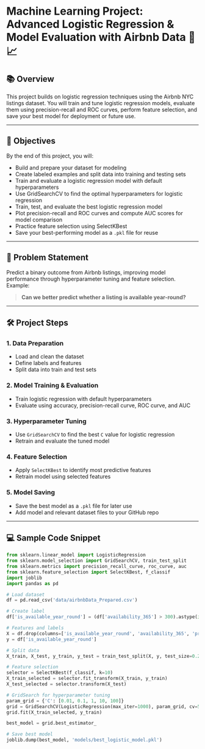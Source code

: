 # Machine Learning Project: Advanced Logistic Regression & Model Evaluation with Airbnb Data 🏡📈

## 📚 Overview  
This project builds on logistic regression techniques using the Airbnb NYC listings dataset. You will train and tune logistic regression models, evaluate them using precision-recall and ROC curves, perform feature selection, and save your best model for deployment or future use.

---

## 🎯 Objectives  
By the end of this project, you will:

- Build and prepare your dataset for modeling  
- Create labeled examples and split data into training and testing sets  
- Train and evaluate a logistic regression model with default hyperparameters  
- Use GridSearchCV to find the optimal hyperparameters for logistic regression  
- Train, test, and evaluate the best logistic regression model  
- Plot precision-recall and ROC curves and compute AUC scores for model comparison  
- Practice feature selection using SelectKBest  
- Save your best-performing model as a `.pkl` file for reuse  

---

## 🧠 Problem Statement  
Predict a binary outcome from Airbnb listings, improving model performance through hyperparameter tuning and feature selection. Example:  
> **Can we better predict whether a listing is available year-round?**

---

## 🛠️ Project Steps  

### 1. Data Preparation  
- Load and clean the dataset  
- Define labels and features  
- Split data into train and test sets  

### 2. Model Training & Evaluation  
- Train logistic regression with default hyperparameters  
- Evaluate using accuracy, precision-recall curve, ROC curve, and AUC  

### 3. Hyperparameter Tuning  
- Use `GridSearchCV` to find the best `C` value for logistic regression  
- Retrain and evaluate the tuned model  

### 4. Feature Selection  
- Apply `SelectKBest` to identify most predictive features  
- Retrain model using selected features  

### 5. Model Saving  
- Save the best model as a `.pkl` file for later use  
- Add model and relevant dataset files to your GitHub repo  

---

## 💻 Sample Code Snippet  
```python
from sklearn.linear_model import LogisticRegression
from sklearn.model_selection import GridSearchCV, train_test_split
from sklearn.metrics import precision_recall_curve, roc_curve, auc
from sklearn.feature_selection import SelectKBest, f_classif
import joblib
import pandas as pd

# Load dataset
df = pd.read_csv('data/airbnbData_Prepared.csv')

# Create label
df['is_available_year_round'] = (df['availability_365'] > 300).astype(int)

# Features and labels
X = df.drop(columns=['is_available_year_round', 'availability_365', 'price'])
y = df['is_available_year_round']

# Split data
X_train, X_test, y_train, y_test = train_test_split(X, y, test_size=0.2, random_state=42)

# Feature selection
selector = SelectKBest(f_classif, k=10)
X_train_selected = selector.fit_transform(X_train, y_train)
X_test_selected = selector.transform(X_test)

# GridSearch for hyperparameter tuning
param_grid = {'C': [0.01, 0.1, 1, 10, 100]}
grid = GridSearchCV(LogisticRegression(max_iter=1000), param_grid, cv=5)
grid.fit(X_train_selected, y_train)

best_model = grid.best_estimator_

# Save best model
joblib.dump(best_model, 'models/best_logistic_model.pkl')

